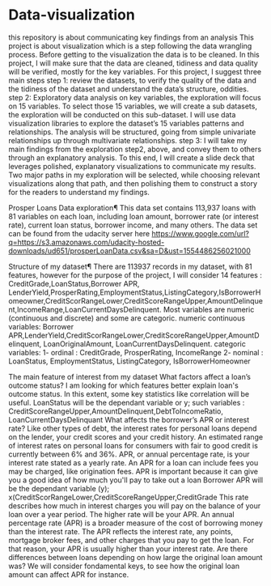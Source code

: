 # Data-visualization
this repository is about communicating key findings from an analysis
This project is about visualization which is a step following the data wrangling process. Before getting to the visualization the data is to be cleaned. In this project, I will make sure that the data are cleaned, tidiness and data quality will be verified, mostly for the key variables.
For this project, I suggest three main steps
step 1: review the datasets, to verify the quality of the data and the tidiness of the dataset and understand the data’s structure, oddities.
step 2: Exploratory data analysis on key variables, the exploration will focus on 15 variables. To select those 15 variables, we will create a sub datasets, the exploration will be conducted on this sub-dataset. I will use data visualization libraries to explore the dataset’s 15 variables patterns and relationships. The analysis will be structured, going from simple univariate relationships up through multivariate relationships.
step 3: I will take my main findings from the exploration step2, above, and convey them to others through an explanatory analysis. To this end, I will create a slide deck that leverages polished, explanatory visualizations to communicate my results. Two major paths in my exploration will be selected, while choosing relevant visualizations along that path, and then polishing them to construct a story for the readers to understand my findings.

Prosper Loans Data exploration¶
This data set contains 113,937 loans with 81 variables on each loan, including loan amount, borrower rate (or interest rate), current loan status, borrower income, and many others. The data set can be found from the udacity server here https://www.google.com/url?q=https://s3.amazonaws.com/udacity-hosted-downloads/ud651/prosperLoanData.csv&sa=D&ust=1554486256021000

Structure of my dataset¶
There are 113937 records in my dataset, with 81 features, however for the purpose of the project, I will consider 14 features : CreditGrade,LoanStatus,Borrower APR, LenderYield,ProsperRating,EmploymentStatus,ListingCategory,IsBorrowerHomeowner,CreditScorRangeLower,CreditScoreRangeUpper,AmountDelinquent,IncomeRange,LoanCurrentDaysDelinquent.
Most variables are numeric (continuous and discrete) and some are categoric.
numeric continuous variables: Borrower APR,LenderYield,CreditScorRangeLower,CreditScoreRangeUpper,AmountDelinquent, LoanOriginalAmount, LoanCurrentDaysDelinquent.
categoric variables: 1- ordinal : CreditGrade, ProsperRating, IncomeRange 2- nominal : LoanStatus, EmploymentStatus, ListingCategory, IsBorrowerHomeowner

The main feature of interest from my dataset
What factors affect a loan’s outcome status? I am looking for which features better explain loan's outcome status. In this extent, some key statistics like correlation will be useful. LoanStatus will be the dependant variable or y; such variables : CreditScoreRangeUpper,AmountDelinquent,DebtToIncomeRatio, LoanCurrentDaysDelinquant
What affects the borrower’s APR or interest rate?
Like other types of debt, the interest rates for personal loans depend on the lender, your credit scores and your credit history. An estimated range of interest rates on personal loans for consumers with fair to good credit is currently between 6% and 36%. APR, or annual percentage rate, is your interest rate stated as a yearly rate. An APR for a loan can include fees you may be charged, like origination fees. APR is important because it can give you a good idea of how much you'll pay to take out a loan
Borrower APR will be the dependant variable (y); x(CreditScorRangeLower,CreditScoreRangeUpper,CreditGrade
This rate describes how much in interest charges you will pay on the balance of your loan over a year period. The higher rate will be your APR.
An annual percentage rate (APR) is a broader measure of the cost of borrowing money than the interest rate. The APR reflects the interest rate, any points, mortgage broker fees, and other charges that you pay to get the loan. For that reason, your APR is usually higher than your interest rate.
Are there differences between loans depending on how large the original loan amount was? We will consider fondamental keys, to see how the original loan amount can affect APR for instance.
